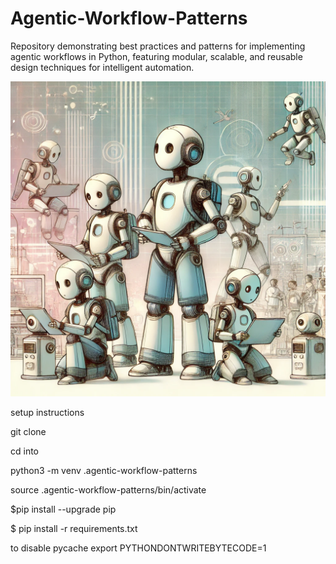 # Agentic-Workflow-Patterns

Repository demonstrating best practices and patterns for implementing agentic workflows in Python, featuring modular, scalable, and reusable design techniques for intelligent automation.


![Agentic](./img/agentic.png)

setup instructions 


git clone 

cd into 


python3 -m venv .agentic-workflow-patterns 

source .agentic-workflow-patterns/bin/activate 

$pip install --upgrade pip

$ pip install -r requirements.txt


to disable pycache 
export PYTHONDONTWRITEBYTECODE=1